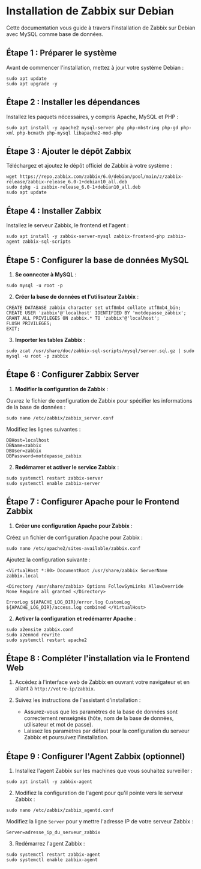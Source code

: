 # Installation de Zabbix sur Debian

Cette documentation vous guide à travers l'installation de Zabbix sur Debian avec MySQL comme base de données.

## Étape 1 : Préparer le système

Avant de commencer l'installation, mettez à jour votre système Debian :

`sudo apt update`  
`sudo apt upgrade -y`

## Étape 2 : Installer les dépendances

Installez les paquets nécessaires, y compris Apache, MySQL et PHP :

`sudo apt install -y apache2 mysql-server php php-mbstring php-gd php-xml php-bcmath php-mysql libapache2-mod-php`

## Étape 3 : Ajouter le dépôt Zabbix

Téléchargez et ajoutez le dépôt officiel de Zabbix à votre système :

`wget https://repo.zabbix.com/zabbix/6.0/debian/pool/main/z/zabbix-release/zabbix-release_6.0-1+debian10_all.deb`  
`sudo dpkg -i zabbix-release_6.0-1+debian10_all.deb`  
`sudo apt update`

## Étape 4 : Installer Zabbix

Installez le serveur Zabbix, le frontend et l'agent :

`sudo apt install -y zabbix-server-mysql zabbix-frontend-php zabbix-agent zabbix-sql-scripts`

## Étape 5 : Configurer la base de données MySQL

1. **Se connecter à MySQL** :

`sudo mysql -u root -p`

2. **Créer la base de données et l'utilisateur Zabbix** :

`CREATE DATABASE zabbix character set utf8mb4 collate utf8mb4_bin;`  
`CREATE USER 'zabbix'@'localhost' IDENTIFIED BY 'motdepasse_zabbix';`  
`GRANT ALL PRIVILEGES ON zabbix.* TO 'zabbix'@'localhost';`  
`FLUSH PRIVILEGES;`  
`EXIT;`

3. **Importer les tables Zabbix** :

`sudo zcat /usr/share/doc/zabbix-sql-scripts/mysql/server.sql.gz | sudo mysql -u root -p zabbix`

## Étape 6 : Configurer Zabbix Server

1. **Modifier la configuration de Zabbix** :

Ouvrez le fichier de configuration de Zabbix pour spécifier les informations de la base de données :

`sudo nano /etc/zabbix/zabbix_server.conf`

Modifiez les lignes suivantes :

`DBHost=localhost`  
`DBName=zabbix`  
`DBUser=zabbix`  
`DBPassword=motdepasse_zabbix`

2. **Redémarrer et activer le service Zabbix** :

`sudo systemctl restart zabbix-server`  
`sudo systemctl enable zabbix-server`

## Étape 7 : Configurer Apache pour le Frontend Zabbix

1. **Créer une configuration Apache pour Zabbix** :

Créez un fichier de configuration Apache pour Zabbix :

`sudo nano /etc/apache2/sites-available/zabbix.conf`

Ajoutez la configuration suivante :

```config
<VirtualHost *:80> DocumentRoot /usr/share/zabbix ServerName zabbix.local

<Directory /usr/share/zabbix> Options FollowSymLinks AllowOverride None Require all granted </Directory>

ErrorLog ${APACHE_LOG_DIR}/error.log CustomLog ${APACHE_LOG_DIR}/access.log combined </VirtualHost>
```


2. **Activer la configuration et redémarrer Apache** :

`sudo a2ensite zabbix.conf`  
`sudo a2enmod rewrite`  
`sudo systemctl restart apache2`

## Étape 8 : Compléter l'installation via le Frontend Web

1. Accédez à l'interface web de Zabbix en ouvrant votre navigateur et en allant à `http://votre-ip/zabbix`.

2. Suivez les instructions de l'assistant d'installation :
   - Assurez-vous que les paramètres de la base de données sont correctement renseignés (hôte, nom de la base de données, utilisateur et mot de passe).
   - Laissez les paramètres par défaut pour la configuration du serveur Zabbix et poursuivez l'installation.

## Étape 9 : Configurer l'Agent Zabbix (optionnel)

1. Installez l'agent Zabbix sur les machines que vous souhaitez surveiller :

`sudo apt install -y zabbix-agent`

2. Modifiez la configuration de l'agent pour qu'il pointe vers le serveur Zabbix :

`sudo nano /etc/zabbix/zabbix_agentd.conf`

Modifiez la ligne `Server` pour y mettre l'adresse IP de votre serveur Zabbix :

`Server=adresse_ip_du_serveur_zabbix`

3. Redémarrez l'agent Zabbix :

`sudo systemctl restart zabbix-agent`  
`sudo systemctl enable zabbix-agent`
